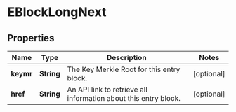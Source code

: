 
# EBlockLongNext

## Properties
Name | Type | Description | Notes
------------ | ------------- | ------------- | -------------
**keymr** | **String** | The Key Merkle Root for this entry block. |  [optional]
**href** | **String** | An API link to retrieve all information about this entry block. |  [optional]



